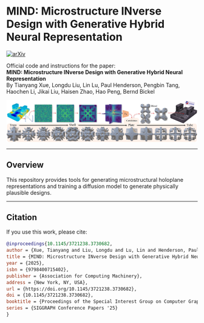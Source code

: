 # MIND: Microstructure INverse Design with Generative Hybrid Neural Representation

[![arXiv](https://img.shields.io/badge/arXiv-2502.02607-b31b1b.svg)](https://arxiv.org/abs/2502.02607)

Official code and instructions for the paper:  
**MIND: Microstructure INverse Design with Generative Hybrid Neural Representation**  
By Tianyang Xue, Longdu Liu, Lin Lu, Paul Henderson, Pengbin Tang, Haochen Li, Jikai Liu, Haisen Zhao, Hao Peng, Bernd Bickel

![Teaser](assets/teaser.jpg)

---

## Overview

This repository provides tools for generating microstructural holoplane representations and training a diffusion model to generate physically plausible designs.

---


## Citation

If you use this work, please cite:

```bibtex
@inproceedings{10.1145/3721238.3730682,
author = {Xue, Tianyang and Liu, Longdu and Lu, Lin and Henderson, Paul and Tang, Pengbin and Li, Haochen and Liu, Jikai and Zhao, Haisen and Peng, Hao and Bickel, Bernd},
title = {MIND: Microstructure INverse Design with Generative Hybrid Neural Representation},
year = {2025},
isbn = {9798400715402},
publisher = {Association for Computing Machinery},
address = {New York, NY, USA},
url = {https://doi.org/10.1145/3721238.3730682},
doi = {10.1145/3721238.3730682},
booktitle = {Proceedings of the Special Interest Group on Computer Graphics and Interactive Techniques Conference Conference Papers},
series = {SIGGRAPH Conference Papers '25}
}
```
